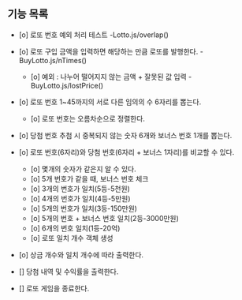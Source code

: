 ## 기능 목록

- [o] 로또 번호 예외 처리 테스트 -Lotto.js/overlap()

- [o] 로또 구입 금액을 입력하면 해당하는 만큼 로또를 발행한다. -BuyLotto.js/nTimes()
  - [o] 예외 : 나누어 떨어지지 않는 금액 + 잘못된 값 입력 -BuyLotto.js/lostPrice()
- [o] 로또 번호 1~45까지의 서로 다른 임의의 수 6자리를 뽑는다.
  - [o] 로또 번호는 오름차순으로 정렬한다.
- [o] 당첨 번호 추첨 시 중복되지 않는 숫자 6개와 보너스 번호 1개를 뽑는다.
- [o] 로또 번호(6자리)와 당첨 번호(6자리 + 보너스 1자리)를 비교할 수 있다.
  - [o] 몇개의 숫자가 같은지 알 수 있다.
  - [o] 5개 번호가 같을 때, 보너스 번호 체크
  - [o] 3개의 번호가 일치(5등-5천원)
  - [o] 4개의 번호가 일치(4등-5만원)
  - [o] 5개의 번호가 일치(3등-150만원)
  - [o] 5개의 번호 + 보너스 번호 일치(2등-3000만원)
  - [o] 6개의 번호 일치(1등-20억)
  - [o] 로또 일치 개수 객체 생성
- [o] 상금 개수와 일치 개수에 따라 출력한다.
- [] 당첨 내역 및 수익률을 출력한다.
- [] 로또 게임을 종료한다.

